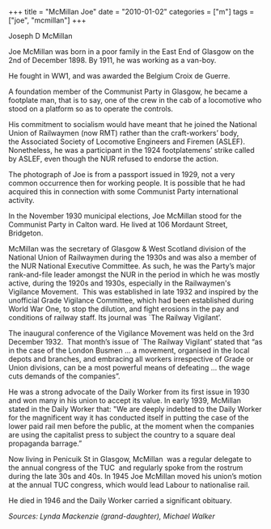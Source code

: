 +++
title = "McMillan Joe"
date = "2010-01-02"
categories = ["m"]
tags = ["joe", "mcmillan"]
+++

Joseph D McMillan

Joe McMillan was born in a poor family in the East End of Glasgow on the 2nd of December 1898. By 1911, he was working as a van-boy.

He fought in WW1, and was awarded the Belgium Croix de Guerre.

A foundation member of the Communist Party in Glasgow, he became a footplate man, that is to say, one of the crew in the cab of a locomotive who stood on a platform so as to operate the controls.

His commitment to socialism would have meant that he joined the National Union of Railwaymen (now RMT) rather than the craft-workers’ body, the Associated Society of Locomotive Engineers and Firemen (ASLEF). Nonetheless, he was a participant in the 1924 footplatemens’ strike called  by ASLEF, even though the NUR refused to endorse the action.

The photograph of Joe is from a passport issued in 1929, not a very common occurrence then for working people. It is possible that he had acquired this in connection with some Communist Party international activity.

In the November 1930 municipal elections, Joe McMillan stood for the Communist Party in Calton ward. He lived at 106 Mordaunt Street, Bridgeton.

McMillan was the secretary of Glasgow & West Scotland division of the National Union of Railwaymen during the 1930s and was also a member of the NUR National Executive Committee. As such, he was the Party’s major rank-and-file leader amongst the NUR in the period in which he was mostly active, during the 1920s and 1930s, especially in the Railwaymen's Vigilance Movement.  This was established in late 1932 and inspired by the unofficial Grade Vigilance Committee, which had been established during World War One, to stop the dilution, and fight erosions in the pay and conditions of railway staff. Its journal was \`The Railway Vigilant’.

The inaugural conference of the Vigilance Movement was held on the 3rd December 1932.  That month’s issue of \`The Railway Vigilant’ stated that “as in the case of the London Busmen ... a movement, organised in the local depots and branches, and embracing all workers irrespective of Grade or Union divisions, can be a most powerful means of defeating ... the wage cuts demands of the companies”.

He was a strong advocate of the Daily Worker from its first issue in 1930 and won many in his union to accept its value. In early 1939, McMillan stated in the Daily Worker that: "We are deeply indebted to the Daily Worker for the magnificent way it has conducted itself in putting the case of the lower paid rail men before the public, at the moment when the companies are using the capitalist press to subject the country to a square deal propaganda barrage.”

Now living in Penicuik St in Glasgow, McMillan  was a regular delegate to the annual congress of the TUC  and regularly spoke from the rostrum during the late 30s and 40s. In 1945 Joe McMillan moved his union’s motion at the annual TUC congress, which would lead Labour to nationalise rail.

He died in 1946 and the Daily Worker carried a significant obituary.

_Sources: Lynda Mackenzie (grand-daughter), Michael Walker_
